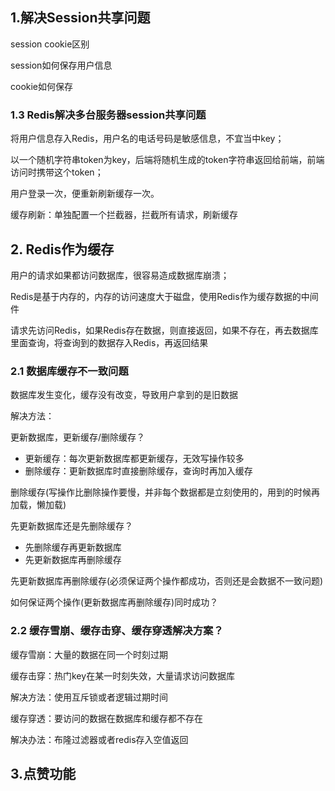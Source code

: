 ## 1.解决Session共享问题

session cookie区别

session如何保存用户信息

cookie如何保存

### 1.3 Redis解决多台服务器session共享问题

将用户信息存入Redis，用户名的电话号码是敏感信息，不宜当中key；

以一个随机字符串token为key，后端将随机生成的token字符串返回给前端，前端访问时携带这个token；

用户登录一次，便重新刷新缓存一次。

缓存刷新：单独配置一个拦截器，拦截所有请求，刷新缓存

## 2. Redis作为缓存

用户的请求如果都访问数据库，很容易造成数据库崩溃；

Redis是基于内存的，内存的访问速度大于磁盘，使用Redis作为缓存数据的中间件

请求先访问Redis，如果Redis存在数据，则直接返回，如果不存在，再去数据库里面查询，将查询到的数据存入Redis，再返回结果

### 2.1 数据库缓存不一致问题

数据库发生变化，缓存没有改变，导致用户拿到的是旧数据

解决方法：

更新数据库，更新缓存/删除缓存？

*   更新缓存：每次更新数据库都更新缓存，无效写操作较多
*   删除缓存：更新数据库时直接删除缓存，查询时再加入缓存

删除缓存(写操作比删除操作要慢，并非每个数据都是立刻使用的，用到的时候再加载，懒加载)

先更新数据库还是先删除缓存？

*   先删除缓存再更新数据库
*   先更新数据库再删除缓存

先更新数据库再删除缓存(必须保证两个操作都成功，否则还是会数据不一致问题)

如何保证两个操作(更新数据库再删除缓存)同时成功？

### 2.2 缓存雪崩、缓存击穿、缓存穿透解决方案？

缓存雪崩：大量的数据在同一个时刻过期

缓存击穿：热门key在某一时刻失效，大量请求访问数据库

解决方法：使用互斥锁或者逻辑过期时间

缓存穿透：要访问的数据在数据库和缓存都不存在

解决办法：布隆过滤器或者redis存入空值返回

## 3.点赞功能
